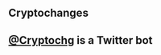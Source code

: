 Cryptochanges
-------------------
## [@Cryptochg](https://twitter.com/cryptochg "Cryptochanges") is a Twitter bot
